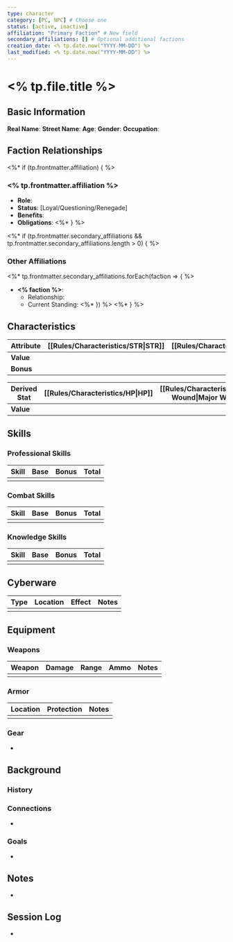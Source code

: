 ```yaml
---
type: character
category: [PC, NPC] # Choose one
status: [active, inactive]
affiliation: "Primary Faction" # New field
secondary_affiliations: [] # Optional additional factions
creation_date: <% tp.date.now("YYYY-MM-DD") %>
last_modified: <% tp.date.now("YYYY-MM-DD") %>
---
```


# <% tp.file.title %>

## Basic Information
**Real Name**: 
**Street Name**: 
**Age**: 
**Gender**: 
**Occupation**: 

## Faction Relationships
<%* if (tp.frontmatter.affiliation) { %>
### <% tp.frontmatter.affiliation %> 
- **Role**: 
- **Status**: [Loyal/Questioning/Renegade]
- **Benefits**: 
- **Obligations**: 
<%* } %>

<%* if (tp.frontmatter.secondary_affiliations && tp.frontmatter.secondary_affiliations.length > 0) { %>
### Other Affiliations
<%* tp.frontmatter.secondary_affiliations.forEach(faction => { %>
- **<% faction %>**: 
  - Relationship: 
  - Current Standing: 
<%* }) %>
<%* } %>

## Characteristics
| Attribute       | [[Rules/Characteristics/STR\|STR]] | [[Rules/Characteristics/CON\|CON]] | [[Rules/Characteristics/SIZ\|SIZ]] | [[Rules/Characteristics/DEX\|DEX]] | [[Rules/Characteristics/APP\|APP]] | [[Rules/Characteristics/INT\|INT]] | [[Rules/Characteristics/POW\|POW]] | [[Rules/Characteristics/EDU\|EDU]] |
|-----------------|-----|-----|-----|-----|-----|-----|-----|-----|
| **Value**       |     |     |     |     |     |     |     |     |
| **Bonus**       |     |     |     |     |     |     |     |     |

| Derived Stat    | [[Rules/Characteristics/HP\|HP]] | [[Rules/Characteristics/Major Wound\|Major Wound]] | [[Rules/Characteristics/PP\|PP]] | [[Rules/Characteristics/Damage Bonus\|Damage Bonus]] | [[Rules/Characteristics/Build\|Build]] | [[Rules/Characteristics/Move Rate\|Move Rate]] |
|-----------------|-----|-------------|-----|--------------|-------|-----------|
| **Value**       |     |             |     |              |       |           |

## Skills
### Professional Skills
| Skill | Base | Bonus | Total |
|-------|------|-------|-------|
|       |      |       |       |

### Combat Skills
| Skill | Base | Bonus | Total |
|-------|------|-------|-------|
|       |      |       |       |

### Knowledge Skills
| Skill | Base | Bonus | Total |
|-------|------|-------|-------|
|       |      |       |       |

## Cyberware
| Type | Location | Effect | Notes |
|------|----------|--------|-------|
|      |          |        |       |

## Equipment
### Weapons
| Weapon | Damage | Range | Ammo | Notes |
|--------|--------|-------|------|-------|
|        |        |       |      |       |

### Armor
| Location | Protection | Notes |
|----------|------------|-------|
|          |            |       |

### Gear
- 

## Background
### History


### Connections
- 

### Goals
- 

## Notes
- 

## Session Log
-
